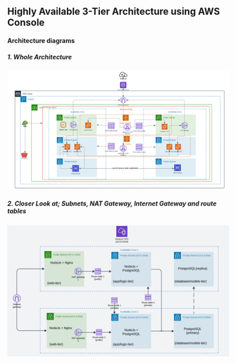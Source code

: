<!-- Project Readme with sections to other resources -->
## Highly Available 3-Tier Architecture using AWS Console

#### Architecture diagrams

##### 1. Whole Architecture

![Architecture diagram 1](/architecture-diagrams/3-tier-architecture-project-1.png)

##### 2. Closer Look at; Subnets, NAT Gateway, Internet Gateway and route tables

![Architecture diagram 2](/architecture-diagrams/3-tier-architecture-igw-nat-subnets-rt.png)

